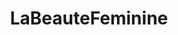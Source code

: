 ---
title: LaBeauteFeminine
crosslinks:
- WindowBeauty
- anastasia_shcheglova
- BeeStings
- skirtnoshirt
- WoodNymphs
- JustHotWomen
- TinyTits
- Susann
- BacklitBeauty
- nsfw_bw
- PeriodPlot
- youtubefactsbot
- ArtGW
- SexyButNotPorn
- nsfwsports
- GroupOfNudeGirls
- classysexy
- ReallyFitandThin
- SexyTummies
- pics
---